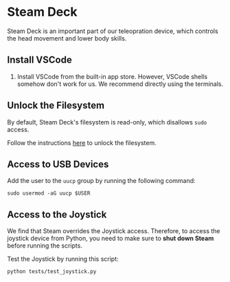 # Steam Deck

Steam Deck is an important part of our teleopration device, which controls the head movement and lower body skills. 

## Install VSCode

1. Install VSCode from the built-in app store. However, VSCode shells somehow don't work for us. We recommend directly using the terminals.


## Unlock the Filesystem

By default, Steam Deck's filesystem is read-only, which disallows `sudo` access.

Follow the instructions [here](TODO) to unlock the filesystem.

## Access to USB Devices

Add the user to the `uucp` group by running the following command:
```
sudo usermod -aG uucp $USER
```

## Access to the Joystick

We find that Steam overrides the Joystick access. Therefore, to access the joystick device from Python, you need to make sure to **shut down Steam** before running the scripts.

Test the Joystick by running this script:
```
python tests/test_joystick.py
```

